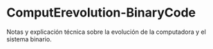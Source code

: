 # ComputErevolution-BinaryCode
Notas y explicación técnica sobre la evolución de la computadora y el sistema binario.
